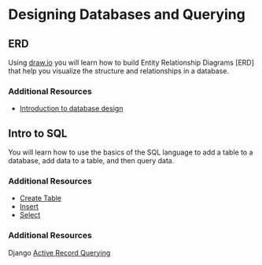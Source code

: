 # Designing Databases and Querying

## ERD

Using [draw.io](http://www.draw.io) you will learn how to build Entity Relationship Diagrams [ERD] that help you visualize the structure and relationships in a database.

### Additional Resources

* [Introduction to database design](http://www.datanamic.com/support/lt-dez005-introduction-db-modeling.html)

## Intro to SQL

You will learn how to use the basics of the SQL language to add a table to a database, add data to a table, and then query data.

### Additional Resources

* [Create Table](https://www.techonthenet.com/sqlite/tables/create_table.php)
* [Insert](https://www.techonthenet.com/sqlite/insert.php)
* [Select](https://www.techonthenet.com/sqlite/select.php)

### Additional Resources

Django [Active Record Querying](http://guides.rubyonrails.org/active_record_querying.html)
